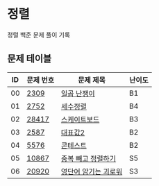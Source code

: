 # 정렬 <Sorting>
정렬 백준 문제 풀이 기록
## 문제 테이블
| ID | 문제 번호                                          | 문제 제목                                                                                          | 난이도 |
|----|------------------------------------------------|------------------------------------------------------------------------------------------------|-----|
| 00 | [2309](https://www.acmicpc.net/problem/2309)   | [일곱 난쟁이](https://github.com/MillPRE/Baekjoon-Algorithm/blob/master/sorting/2309/main.py)       | B1  |
| 01 | [2752](https://www.acmicpc.net/problem/2752)   | [세수정렬](https://github.com/MillPRE/Baekjoon-Algorithm/blob/master/sorting/2752/main.py)         | B4  |
| 02 | [28417](https://www.acmicpc.net/problem/28417) | [스케이트보드](https://github.com/MillPRE/Baekjoon-Algorithm/blob/master/sorting/28417/main.py)      | B3  |
| 03 | [2587](https://www.acmicpc.net/problem/2587)   | [대표값2](https://github.com/MillPRE/Baekjoon-Algorithm/blob/master/sorting/2587/main.py)         | B2  |
| 04 | [5576](https://www.acmicpc.net/problem/5576)   | [콘테스트](https://github.com/MillPRE/Baekjoon-Algorithm/blob/master/sorting/5576/main.py)         | B2  |
| 05 | [10867](https://www.acmicpc.net/problem/10867) | [중복 빼고 정렬하기](https://github.com/MillPRE/Baekjoon-Algorithm/blob/master/sorting/10867/main.py)  | S5  |
| 06 | [20920](https://www.acmicpc.net/problem/20920) | [영단어 암기는 괴로워](https://github.com/MillPRE/Baekjoon-Algorithm/blob/master/sorting/20920/main.py) | S3  |
